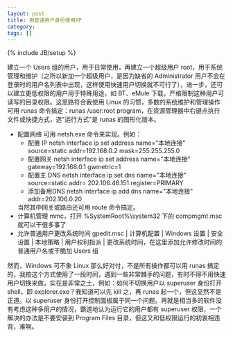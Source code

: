 ```yaml
---
layout: post
title: 用普通用户身份使用XP
category:
tags: []
---
```

{% include JB/setup %}

<p>
建立一个 Users 组的用户，用于日常使用，再建立一个超级用户 root，用于系统管理和维护（之所以新加一个超级用户，是因为缺省的 Administrator 用户不会在登录时的用户名列表中出现，这样使用快速用户切换就不可行了），进一步，还可以建立更低权限的用户用于特殊用途，如 BT、eMule 下载，严格限制这种用户可读写的目录权限。这思路符合我使用 Linux 的习惯，多数的系统维护和管理操作可用 runas 命令搞定：runas /user:root program，在资源管理器中右键点执行文件或快捷方式，选"运行方式"是 runas 的图形化版本。
</p>



<ul>
 <li>配置网络
可用 netsh.exe 命令来实现。例如：

<ul>
<li>配置 IP
netsh interface ip set address name="本地连接" source=static addr=192.168.0.2<a href="http://192.168.0.2/"></a> mask=255.255.255.0 </li><li>配置网关
netsh interface ip set address name="本地连接" gateway=192.168.0.1 gwmetric=1</li><li>配置主 DNS
netsh interface ip set dns name="本地连接" source=static addr= 202.106.46.151<a href="http://202.106.46.151/"></a> register=PRIMARY</li><li>添加备用DNS
netsh interface ip add dns name="本地连接" addr=202.106.0.20<a href="http://202.106.0.20/"></a></li>
</ul>
当然其中网关或路由还可用 route 命令搞定。

</li><li>计算机管理
mmc，打开 %SystemRoot%\system32 下的 compmgmt.msc 就可以干很多事了

</li><li>允许普通用户更改系统时间
gpedit.msc | 计算机配置 | Windows 设置 | 安全设置 | 本地策略 | 用户权利指派 | 更改系统时间，在这里添加允许修改时间的普通用户名或干脆加 Users 组
</li> 
</ul>
 



<p>
然而，Windows 可不象 Linux 那么好对付，不是所有操作都可以用 runas 搞定的，我按这个方式使用了一段时间，遇到一些非常棘手的问题，有时不得不用快速用户切换来做，实在是非常之土，例如：如何不切换用户以 superuser 身份打开 shell，即 explorer.exe？我知道可以先 kill 之，再 runas 起一个，但这显然不是正道。以 superuser 身份打开控制面板属于同一个问题。再就是相当多的软件没有考虑这种多用户的情况，霸道地认为运行它的用户都有 superuser 权限，一个解决的办法是不要安装到 Program Files 目录，但这又和低权限运行的初衷相违背，难啊。
</p>

